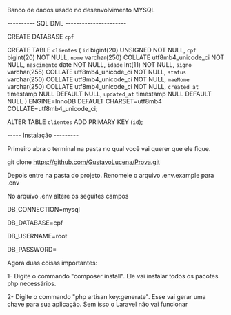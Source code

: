 Banco de dados usado  no desenvolvimento MYSQL

---------- SQL DML ----------------------

CREATE DATABASE `cpf`

CREATE TABLE `clientes` (
  `id` bigint(20) UNSIGNED NOT NULL,
  `cpf` bigint(20) NOT NULL,
  `nome` varchar(250) COLLATE utf8mb4_unicode_ci NOT NULL,
  `nascimento` date NOT NULL,
  `idade` int(11) NOT NULL,
  `signo` varchar(255) COLLATE utf8mb4_unicode_ci NOT NULL,
  `status` varchar(250) COLLATE utf8mb4_unicode_ci NOT NULL,
  `maeNome` varchar(250) COLLATE utf8mb4_unicode_ci NOT NULL,
  `created_at` timestamp NULL DEFAULT NULL,
  `updated_at` timestamp NULL DEFAULT NULL
) ENGINE=InnoDB DEFAULT CHARSET=utf8mb4 COLLATE=utf8mb4_unicode_ci;

ALTER TABLE `clientes` ADD PRIMARY KEY (`id`);


----- Instalação ---------

Primeiro abra o terminal na pasta no qual você vai querer que ele fique.

git clone https://github.com/GustavoLucena/Prova.git

Depois entre na pasta do projeto. Renomeie o arquivo .env.example para .env

No arquivo .env altere os seguites campos

DB_CONNECTION=mysql

DB_DATABASE=cpf

DB_USERNAME=root

DB_PASSWORD=



Agora duas coisas importantes:

1- Digite o commando "composer install". Ele vai instalar todos os pacotes php necessários.

2- Digite o commando "php artisan key:generate". Esse vai gerar uma chave para sua aplicação. Sem isso o Laravel não vai funcionar
